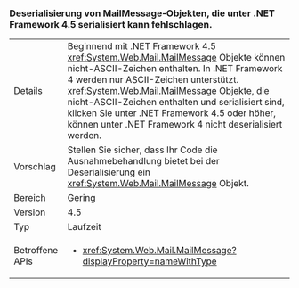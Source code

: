 ### <a name="deserialization-of-mailmessage-objects-serialized-under-the-net-framework-45-may-fail"></a>Deserialisierung von MailMessage-Objekten, die unter .NET Framework 4.5 serialisiert kann fehlschlagen.

|   |   |
|---|---|
|Details|Beginnend mit .NET Framework 4.5 <xref:System.Web.Mail.MailMessage> Objekte können nicht-ASCII-Zeichen enthalten. In .NET Framework 4 werden nur ASCII-Zeichen unterstützt. <xref:System.Web.Mail.MailMessage> Objekte, die nicht-ASCII-Zeichen enthalten und serialisiert sind, klicken Sie unter .NET Framework 4.5 oder höher, können unter .NET Framework 4 nicht deserialisiert werden.|
|Vorschlag|Stellen Sie sicher, dass Ihr Code die Ausnahmebehandlung bietet bei der Deserialisierung ein <xref:System.Web.Mail.MailMessage> Objekt.|
|Bereich|Gering|
|Version|4.5|
|Typ|Laufzeit|
|Betroffene APIs|<ul><li><xref:System.Web.Mail.MailMessage?displayProperty=nameWithType></li></ul>|

